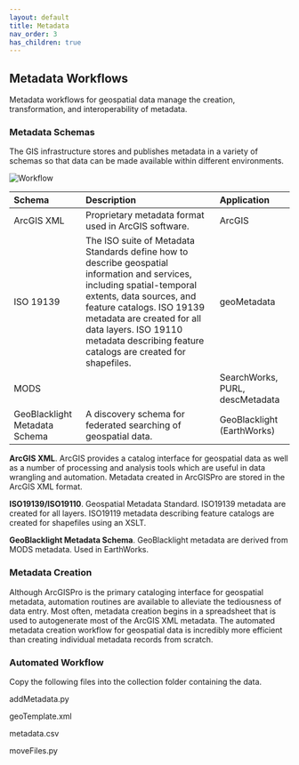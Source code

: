 ```yaml
---
layout: default
title: Metadata
nav_order: 3
has_children: true
---
```

## Metadata Workflows

Metadata workflows for geospatial data manage the creation, transformation, and interoperability of metadata. 

### Metadata Schemas

The GIS infrastructure stores and publishes metadata in a variety of schemas so that data can be made available within different environments. 

![Workflow](https://github.com/kimdurante/geospatial-data-management/blob/main/images/MDWorkflow.jpg?raw=true)

|Schema|Description|Application|
|:--|:--|:--|
|ArcGIS XML|Proprietary metadata format used in ArcGIS software.|ArcGIS|
|ISO 19139|The ISO suite of Metadata Standards define how to describe geospatial information and services, including spatial-temporal extents, data sources, and feature catalogs. ISO 19139 metadata are created for all data layers. ISO 19110 metadata describing feature catalogs are created for shapefiles.|geoMetadata |
|MODS||SearchWorks, PURL, descMetadata|
|GeoBlacklight Metadata Schema|A discovery schema for federated searching of geospatial data.|GeoBlacklight (EarthWorks)|

**ArcGIS XML**. ArcGIS provides a catalog interface for geospatial data as well as a number of processing and analysis tools which are useful in data wrangling and automation. Metadata created in ArcGISPro are stored in the ArcGIS XML format.

**ISO19139/ISO19110**. Geospatial Metadata Standard. ISO19139 metadata are created for all layers. ISO19119 metadata describing feature catalogs are created for shapefiles using an XSLT.

**GeoBlacklight Metadata Schema**. GeoBlacklight metadata are derived from MODS metadata. Used in EarthWorks.


### Metadata Creation

Although ArcGISPro is the primary cataloging interface for geospatial metadata, automation routines are available to alleviate the tediousness of data entry. Most often, metadata creation begins in a spreadsheet that is used to autogenerate most of the ArcGIS XML metadata. The automated metadata creation workflow for geospatial data is incredibly more efficient than creating individual metadata records from scratch. 

### Automated Workflow

Copy the following files into the collection folder containing the data.

addMetadata.py

geoTemplate.xml

metadata.csv

moveFiles.py


